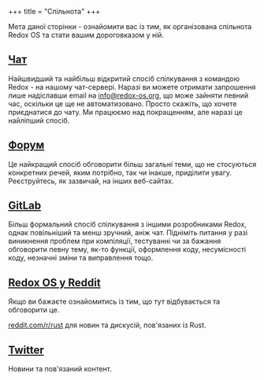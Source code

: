 +++
title = "Спільнота"
+++

Мета даної сторінки - ознайомити вас із тим, як організована спільнота Redox OS та стати вашим дороговказом у ній.

<a id="chat"></a>
## [Чат](https://chat.redox-os.org)

Найшвидший та найбільш відкритий спосіб спілкування з командою Redox - на нашому чат-сервері. Наразі ви можете отримати запрошення лише надіславши email на info@redox-os.org, що може зайняти певний час, оскільки це ще не автоматизовано. Просто скажіть, що хочете приєднатися до чату. Ми працюємо над покращенням, але наразі це найліпший спосіб.

<a id="forum"></a>
## [Форум](https://discourse.redox-os.org/)

Це найкращий спосіб обговорити більш загальні теми, що не стосуються конкретних речей, яким потрібно, так чи інакше, приділити увагу. Реєструйтесь, як зазвичай, на інших веб-сайтах.

<a id="gitlab"></a>
## [GitLab](https://gitlab.redox-os.org/redox-os/redox)

Більш формальний спосіб спілкування з іншими розробниками Redox, однак повільніший та менш зручний, аніж чат. Підніміть питання у разі виникнення проблем при компіляції, тестуванні чи за бажання обговорити певну тему, як-то функції, оформлення коду, несумісності коду, незначні зміни та виправлення тощо.

<a id="reddit"></a>
## [Redox OS у Reddit](https://www.reddit.com/r/Redox/)

Якщо ви бажаєте ознайомитись із тим, що тут відбувається та обговорити це.

[reddit.com/r/rust](https://www.reddit.com/r/rust) для новин та дискусій, пов'язаних із Rust.

<a id="twitter"></a>
## [Twitter](https://twitter.com/redox_os)

Новини та пов'язаний контент.

